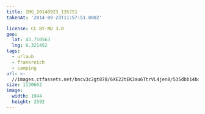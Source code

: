 ```yaml
---
title: IMG_20140923_135751
takenAt: '2014-09-23T11:57:51.000Z'

license: CC BY-ND 3.0
geo:
  lat: 43.750563
  lng: 6.321452
tags:
  - urlaub
  - frankreich
  - camping
url: >-
  //images.ctfassets.net/bncv3c2gt878/6XE22tEK3au6TtrVL4jen8/535dbb14bd01a38cff6a0a28e4560cd7/img_20140923_135751_28234297501_o
size: 1130662
image:
  width: 1944
  height: 2592
---
```

